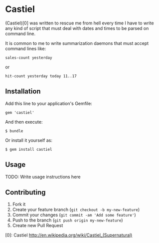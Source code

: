 # Castiel

(Castiel)[0] was written to rescue me from hell every time I have to write any kind
of script that must deal with dates and times to be parsed on command line.

It is common to me to write summarization daemons that must accept command lines like:

`sales-count yesterday`

or

`hit-count yesterday today 11..17`

## Installation

Add this line to your application's Gemfile:

    gem 'castiel'

And then execute:

    $ bundle

Or install it yourself as:

    $ gem install castiel

## Usage

TODO: Write usage instructions here

## Contributing

1. Fork it
2. Create your feature branch (`git checkout -b my-new-feature`)
3. Commit your changes (`git commit -am 'Add some feature'`)
4. Push to the branch (`git push origin my-new-feature`)
5. Create new Pull Request

[0]: Castiel http://en.wikipedia.org/wiki/Castiel_(Supernatural)